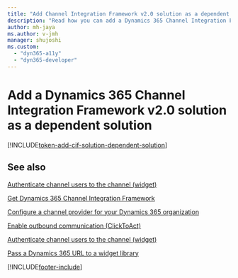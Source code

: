 ```yaml
---
title: "Add Channel Integration Framework v2.0 solution as a dependent solution | Microsoft Docs"
description: "Read how you can add a Dynamics 365 Channel Integration Framework v2.0 solution as a dependent solution and use its capabilities in your own solution."
author: mh-jaya
ms.author: v-jmh
manager: shujoshi
ms.custom: 
  - "dyn365-a11y"
  - "dyn365-developer"
---
```


# Add a Dynamics 365 Channel Integration Framework v2.0 solution as a dependent solution

[!INCLUDE[token-add-cif-solution-dependent-solution](../shared/token-add-cif-solution-dependent-solution.md)]

## See also

[Authenticate channel users to the channel (widget)](authenticate-channel-users.md)

[Get Dynamics 365 Channel Integration Framework](get-channel-integration-framework.md)

[Configure a channel provider for your Dynamics 365 organization](./configure-channel-provider-app-profile-manager.md)

[Enable outbound communication (ClickToAct)](enable-outbound-communication-clicktoact.md)

[Authenticate channel users to the channel (widget)](authenticate-channel-users.md)

[Pass a Dynamics 365 URL to a widget library](pass-url-widget-library.md)


[!INCLUDE[footer-include](../../../includes/footer-banner.md)]
